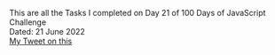 This are all the Tasks I completed on Day 21 of 100 Days of JavaScript Challenge<br>
Dated: 21 June 2022<br>
[My Tweet on this](https://twitter.com/Saurav_Navdhare/status/1539171983241641984)<br>
